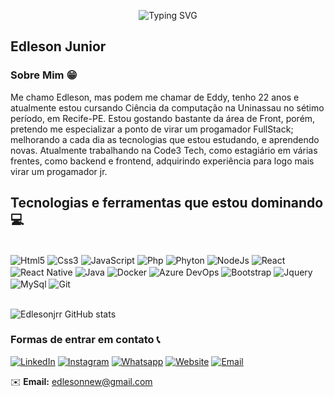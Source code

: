 
<p align="center">
  <img src="https://readme-typing-svg.demolab.com/?lines=Ol%C3%A1,+tudo+bem!%3F;Seja+bem-vindo+ao+meu+GitHub+%F0%9F%98%8A&font=Fira%20Code&center=true&width=450&height=50&duration=4000&pause=1000" alt="Typing SVG">
</p>


## Edleson Junior

### Sobre Mim 😁

Me chamo Edleson, mas podem me chamar de Eddy, tenho 22 anos e atualmente estou cursando Ciência da computação na Uninassau no sétimo período, em Recife-PE. Estou gostando bastante da área de Front, porém, pretendo me especializar a ponto de virar um progamador FullStack; melhorando a cada dia as tecnologias que estou estudando, e aprendendo novas. Atualmente trabalhando na Code3 Tech, como estagiário em várias frentes, como backend e frontend, adquirindo experiência para logo mais virar um progamador jr.
<br/>

## Tecnologias  e ferramentas que estou dominando 💻

<div style="display: inline_block"><br/>
    <img align="center" alt="Html5" src="https://img.shields.io/badge/HTML5-E34F26?style=for-the-badge&logo=html5&logoColor=white" />
    <img align="center" alt="Css3" src="https://img.shields.io/badge/CSS3-1572B6?style=for-the-badge&logo=css3&logoColor=white" />
    <img align="center" alt="JavaScript" src="https://img.shields.io/badge/JavaScript-323330?style=for-the-badge&logo=javascript&logoColor=F7DF1E" />
    <img align="center" alt="Php" src="https://img.shields.io/badge/PHP-777BB4?style=for-the-badge&logo=php&logoColor=white" />
    <img align="center" alt="Phyton" src="https://img.shields.io/badge/Python-14354C?style=for-the-badge&logo=python&logoColor=white" />
    <img align="center" alt="NodeJs" src="https://img.shields.io/badge/Node.js-43853D?style=for-the-badge&logo=node.js&logoColor=white" />
    <img align="center" alt="React" src="https://img.shields.io/badge/React-20232A?style=for-the-badge&logo=react&logoColor=61DAFB" />
    <img align="center" alt="React Native" src="https://img.shields.io/badge/React_Native-20232A?style=for-the-badge&logo=react&logoColor=61DAFB" />
    <img align="center" alt="Java" src="https://img.shields.io/badge/Java-ED8B00?style=for-the-badge&logo=openjdk&logoColor=white" />
    <img align="center" alt="Docker" src="https://img.shields.io/badge/Docker-2496ED?style=for-the-badge&logo=docker&logoColor=white" />
    <img align="center" alt="Azure DevOps" src="https://img.shields.io/badge/Azure_DevOps-0078D7?style=for-the-badge&logo=azure-devops&logoColor=white" />
    <img align="center" alt="Bootstrap" src="https://img.shields.io/badge/Bootstrap-563D7C?style=for-the-badge&logo=bootstrap&logoColor=white" />
    <img align="center" alt="Jquery" src="https://img.shields.io/badge/jQuery-0769AD?style=for-the-badge&logo=jquery&logoColor=white" />
    <img align="center" alt="MySql" src="https://img.shields.io/badge/MySQL-00000F?style=for-the-badge&logo=mysql&logoColor=white" />
    <img align="center" alt="Git" src="https://img.shields.io/badge/GIT-E44C30?style=for-the-badge&logo=git&logoColor=white" />
</div>

<br/>

![Edlesonjrr GitHub stats](https://github-readme-stats.vercel.app/api?username=edlesonjrr&theme=dracula&show_icons=true)

### Formas de entrar em contato 📞

[![LinkedIn](https://img.shields.io/badge/LinkedIn-0077B5?style=for-the-badge&logo=linkedin&logoColor=white)](https://www.linkedin.com/in/edleson-jr-97734b1a0/)
[![Instagram](https://img.shields.io/badge/Instagram-E4405F?style=for-the-badge&logo=instagram&logoColor=white)](https://www.instagram.com/edlesonjrr/)
[![Whatsapp](https://img.shields.io/badge/WhatsApp-25D366?style=for-the-badge&logo=whatsapp&logoColor=white)](https://api.whatsapp.com/send?phone=5581987225748&text=Ol%C3%A1,%20vim%20pelo%20link%20do%20Github!)
[![Website](https://img.shields.io/badge/website-000000?style=for-the-badge&logo=About.me&logoColor=white)](https://www.instagram.com/edlesonjrr/)
[![Email](https://img.shields.io/badge/Email-D14836?style=for-the-badge&logo=gmail&logoColor=white)](mailto:edlesonnew@gmail.com)
<br/>

✉️ **Email:** edlesonnew@gmail.com


